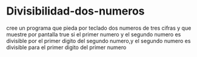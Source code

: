 # Divisibilidad-dos-numeros
cree un programa que pieda por teclado dos numeros
de tres cifras y que muestre por pantalla true si el
primer numero y el segundo numero es divisible por el primer
digito del segundo numero,y el segundo numero es divisible para el primer digito del primer numero
